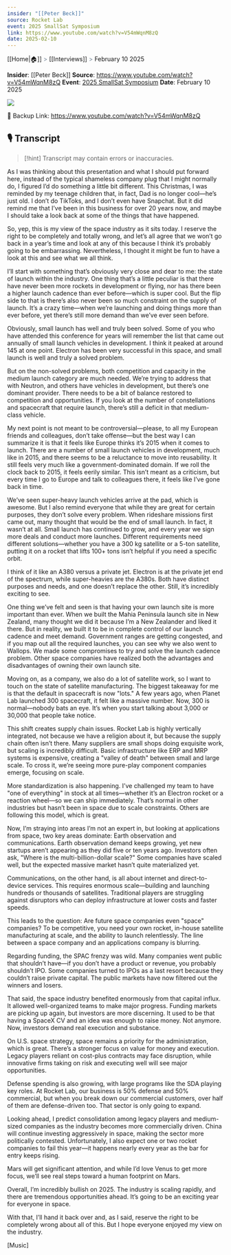 ```yaml
---
insider: "[[Peter Beck]]"
source: Rocket Lab
event: 2025 SmallSat Symposium
link: https://www.youtube.com/watch?v=V54mWqnM8zQ
date: 2025-02-10
---
```

[[Home|🏠]] <span style="color: LightSlateGray">></span> [[Interviews]] <span style="color: LightSlateGray">></span> February 10 2025

**Insider**: [[Peter Beck]]
**Source**: https://www.youtube.com/watch?v=V54mWqnM8zQ
**Event**: [2025 SmallSat Symposium](https://2025.smallsatshow.com/)
**Date**: February 10 2025

![](https://www.youtube.com/watch?v=V54mWqnM8zQ)

🔗 Backup Link: https://www.youtube.com/watch?v=V54mWqnM8zQ

## 🎙️ Transcript

>[!hint] Transcript may contain errors or inaccuracies.

As I was thinking about this presentation and what I should put forward here, instead of the typical shameless company plug that I might normally do, I figured I’d do something a little bit different. This Christmas, I was reminded by my teenage children that, in fact, Dad is no longer cool—he’s just old. I don’t do TikToks, and I don’t even have Snapchat. But it did remind me that I’ve been in this business for over 20 years now, and maybe I should take a look back at some of the things that have happened.

So, yep, this is my view of the space industry as it sits today. I reserve the right to be completely and totally wrong, and let’s all agree that we won’t go back in a year’s time and look at any of this because I think it’s probably going to be embarrassing. Nevertheless, I thought it might be fun to have a look at this and see what we all think.

I’ll start with something that’s obviously very close and dear to me: the state of launch within the industry. One thing that’s a little peculiar is that there have never been more rockets in development or flying, nor has there been a higher launch cadence than ever before—which is super cool. But the flip side to that is there’s also never been so much constraint on the supply of launch. It’s a crazy time—when we’re launching and doing things more than ever before, yet there’s still more demand than we’ve ever seen before.

Obviously, small launch has well and truly been solved. Some of you who have attended this conference for years will remember the list that came out annually of small launch vehicles in development. I think it peaked at around 145 at one point. Electron has been very successful in this space, and small launch is well and truly a solved problem.

But on the non-solved problems, both competition and capacity in the medium launch category are much needed. We’re trying to address that with Neutron, and others have vehicles in development, but there’s one dominant provider. There needs to be a bit of balance restored to competition and opportunities. If you look at the number of constellations and spacecraft that require launch, there’s still a deficit in that medium-class vehicle.

My next point is not meant to be controversial—please, to all my European friends and colleagues, don’t take offense—but the best way I can summarize it is that it feels like Europe thinks it’s 2015 when it comes to launch. There are a number of small launch vehicles in development, much like in 2015, and there seems to be a reluctance to move into reusability. It still feels very much like a government-dominated domain. If we roll the clock back to 2015, it feels eerily similar. This isn’t meant as a criticism, but every time I go to Europe and talk to colleagues there, it feels like I’ve gone back in time.

We’ve seen super-heavy launch vehicles arrive at the pad, which is awesome. But I also remind everyone that while they are great for certain purposes, they don’t solve every problem. When rideshare missions first came out, many thought that would be the end of small launch. In fact, it wasn’t at all. Small launch has continued to grow, and every year we sign more deals and conduct more launches. Different requirements need different solutions—whether you have a 300 kg satellite or a 5-ton satellite, putting it on a rocket that lifts 100+ tons isn’t helpful if you need a specific orbit.

I think of it like an A380 versus a private jet. Electron is at the private jet end of the spectrum, while super-heavies are the A380s. Both have distinct purposes and needs, and one doesn’t replace the other. Still, it’s incredibly exciting to see.

One thing we’ve felt and seen is that having your own launch site is more important than ever. When we built the Mahia Peninsula launch site in New Zealand, many thought we did it because I’m a New Zealander and liked it there. But in reality, we built it to be in complete control of our launch cadence and meet demand. Government ranges are getting congested, and if you map out all the required launches, you can see why we also went to Wallops. We made some compromises to try and solve the launch cadence problem. Other space companies have realized both the advantages and disadvantages of owning their own launch site.

Moving on, as a company, we also do a lot of satellite work, so I want to touch on the state of satellite manufacturing. The biggest takeaway for me is that the default in spacecraft is now "lots." A few years ago, when Planet Lab launched 300 spacecraft, it felt like a massive number. Now, 300 is normal—nobody bats an eye. It’s when you start talking about 3,000 or 30,000 that people take notice.

This shift creates supply chain issues. Rocket Lab is highly vertically integrated, not because we have a religion about it, but because the supply chain often isn’t there. Many suppliers are small shops doing exquisite work, but scaling is incredibly difficult. Basic infrastructure like ERP and MRP systems is expensive, creating a "valley of death" between small and large scale. To cross it, we’re seeing more pure-play component companies emerge, focusing on scale.

More standardization is also happening. I’ve challenged my team to have "one of everything" in stock at all times—whether it’s an Electron rocket or a reaction wheel—so we can ship immediately. That’s normal in other industries but hasn’t been in space due to scale constraints. Others are following this model, which is great.

Now, I’m straying into areas I’m not an expert in, but looking at applications from space, two key areas dominate: Earth observation and communications. Earth observation demand keeps growing, yet new startups aren’t appearing as they did five or ten years ago. Investors often ask, "Where is the multi-billion-dollar scale?" Some companies have scaled well, but the expected massive market hasn’t quite materialized yet.

Communications, on the other hand, is all about internet and direct-to-device services. This requires enormous scale—building and launching hundreds or thousands of satellites. Traditional players are struggling against disruptors who can deploy infrastructure at lower costs and faster speeds.

This leads to the question: Are future space companies even "space" companies? To be competitive, you need your own rocket, in-house satellite manufacturing at scale, and the ability to launch relentlessly. The line between a space company and an applications company is blurring.

Regarding funding, the SPAC frenzy was wild. Many companies went public that shouldn’t have—if you don’t have a product or revenue, you probably shouldn’t IPO. Some companies turned to IPOs as a last resort because they couldn’t raise private capital. The public markets have now filtered out the winners and losers.

That said, the space industry benefited enormously from that capital influx. It allowed well-organized teams to make major progress. Funding markets are picking up again, but investors are more discerning. It used to be that having a SpaceX CV and an idea was enough to raise money. Not anymore. Now, investors demand real execution and substance.

On U.S. space strategy, space remains a priority for the administration, which is great. There’s a stronger focus on value for money and execution. Legacy players reliant on cost-plus contracts may face disruption, while innovative firms taking on risk and executing well will see major opportunities.

Defense spending is also growing, with large programs like the SDA playing key roles. At Rocket Lab, our business is 50% defense and 50% commercial, but when you break down our commercial customers, over half of them are defense-driven too. That sector is only going to expand.

Looking ahead, I predict consolidation among legacy players and medium-sized companies as the industry becomes more commercially driven. China will continue investing aggressively in space, making the sector more politically contested. Unfortunately, I also expect one or two rocket companies to fail this year—it happens nearly every year as the bar for entry keeps rising.

Mars will get significant attention, and while I’d love Venus to get more focus, we’ll see real steps toward a human footprint on Mars.

Overall, I’m incredibly bullish on 2025. The industry is scaling rapidly, and there are tremendous opportunities ahead. It’s going to be an exciting year for everyone in space.

With that, I’ll hand it back over and, as I said, reserve the right to be completely wrong about all of this. But I hope everyone enjoyed my view on the industry.

[Music]